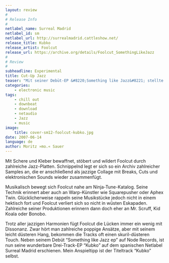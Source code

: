 ```yaml
---
layout: review
#
# Release Info
#
netlabel_name: Surreal Madrid
netlabel_id: sm
netlabel_url: http://surrealmadrid.cattleshow.net/
release_title: Kubko
release_artist: Foolcut
release_url: https://archive.org/details/Foolcut_SomethingLikeJazz
#
# Review
#
subheadline: Experimental
title: Cut-Up Jazz
teaser: "Mit seiner Debüt-EP &#8220;Something like Jazz&#8221; stellte der slowakische Musiker Foolcut bereits die ersten Wegweiser für seine musikalische Reise auf. Jetzt geht die Reise auf dem spanischen Netlabel Surreal Madrid weiter. Auch auf seinem nächsten Reiseabschnitt nutzt er wieder seine eigenwillige Cut & Paste-Technik und produziert neue Musikcollagen zwischen Jazz, HipHop und Electronica."
categories:
    - electronic music
tags:
    - chill out
    - downbeat
    - download
    - netaudio
    - Jazz
    - music
image:
    title: cover-sm12-foolcut-kubko.jpg
date: 2007-06-14
language: de
author: Moritz »mo.« Sauer
---
```

Mit Schere und Kleber bewaffnet, stöbert und wildert Foolcut durch zahlreiche Jazz-Platten. Schnippelnd legt er sich so ein Archiv zahlreicher Samples an, die er anschließend als jazzige Collage mit Breaks, Cuts und elektronischen Sounds wieder zusammenfügt.

Musikalisch bewegt sich Foolcut nahe am Ninja-Tune-Katalog. Seine Technik erinnert aber auch an Warp-Künstler wie Squarepusher oder Aphex Twin. Glücklicherweise rappeln seine Musikstücke jedoch nicht in einem hektisch fort und Foolcut verliert sich so nicht in wüsten Eskapaden. Zahlreiche seiner Produktionen erinnern dann doch eher an Mr. Scruff, Kid Koala oder Bonobo.

Trotz aller jazzigen Harmonien fügt Foolcut die Lücken immer ein wenig mit Dissonanz. Zwar hört man zahlreiche poppige Ansätze, aber mit seinem leicht düsteren Hang, bekommen die Tracks oft einen skuril-düsteren Touch. Neben seinem Debüt &#8220;Something like Jazz ep&#8221; auf Node Records, ist nun seine wunderbare Drei-Track-EP &#8220;Kubko&#8221; auf dem spanischen Netlabel Surreal Madrid erschienen. Mein Anspieltipp ist der Titeltrack &#8220;Kubko&#8221; selbst.
